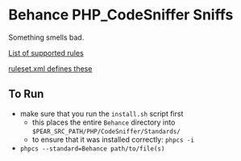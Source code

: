 Behance PHP_CodeSniffer Sniffs
==========

Something smells bad.

[List of supported rules](https://github.com/behance/php-sniffs/wiki/Ruleset)

[ruleset.xml defines these](https://github.com/behance/php-sniffs/blob/master/Behance/ruleset.xml)

## To Run
- make sure that you run the `install.sh` script first
  - this places the entire `Behance` directory into `$PEAR_SRC_PATH/PHP/CodeSniffer/Standards/`
  - to ensure that it was installed correctly: `phpcs -i`
- `phpcs --standard=Behance path/to/file(s)`
